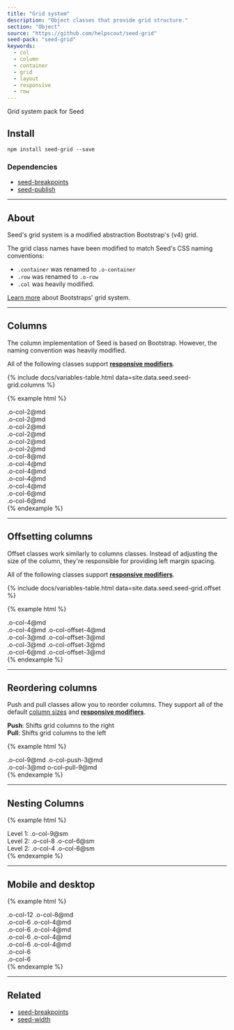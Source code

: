 ```yaml
---
title: "Grid system"
description: "Object classes that provide grid structure."
section: "Object"
source: "https://github.com/helpscout/seed-grid"
seed-pack: "seed-grid"
keywords:
  - col
  - column
  - container
  - grid
  - layout
  - responsive
  - row
---
```


Grid system pack for Seed


## Install

```
npm install seed-grid --save
```



### Dependencies

* [seed-breakpoints](/seed/packs/seed-breakpoints)
* [seed-publish](/seed/packs/seed-publish)



---


## About

Seed's grid system is a modified abstraction Bootstrap's (v4) grid.

The grid class names have been modified to match Seed's CSS naming conventions:

* ``.container`` was renamed to ``.o-container``
* ``.row`` was renamed to ``.o-row``
* ``.col`` was heavily modified.

<a href="http://v4-alpha.getbootstrap.com/layout/grid/" target="_blank">Learn more</a> about Bootstraps' grid system.


---


## Columns

The column implementation of Seed is based on Bootstrap. However, the naming convention was heavily modified.

All of the following classes support **[responsive modifiers](/seed/packs/seed-breakpoints/#responsive-modifiers)**.

{% include docs/variables-table.html data=site.data.seed.seed-grid.columns %}


{% example html %}
<div class="o-container">
  <div class="o-row">
    <div class="o-col-2@md">.o-col-2@md</div>
    <div class="o-col-2@md">.o-col-2@md</div>
    <div class="o-col-2@md">.o-col-2@md</div>
    <div class="o-col-2@md">.o-col-2@md</div>
    <div class="o-col-2@md">.o-col-2@md</div>
    <div class="o-col-2@md">.o-col-2@md</div>
  </div>
  <div class="o-row">
    <div class="o-col-8@md">.o-col-8@md</div>
    <div class="o-col-4@md">.o-col-4@md</div>
  </div>
  <div class="o-row">
    <div class="o-col-4@md">.o-col-4@md</div>
    <div class="o-col-4@md">.o-col-4@md</div>
    <div class="o-col-4@md">.o-col-4@md</div>
  </div>
  <div class="o-row">
    <div class="o-col-6@md">.o-col-6@md</div>
    <div class="o-col-6@md">.o-col-6@md</div>
  </div>
</div>
{% endexample %}


---


## Offsetting columns

Offset classes work similarly to columns classes. Instead of adjusting the size of the column, they're responsible for providing left margin spacing.

All of the following classes support **[responsive modifiers](/seed/packs/seed-breakpoints/#responsive-modifiers)**.

{% include docs/variables-table.html data=site.data.seed.seed-grid.offset %}

{% example html %}
<div class="o-row">
  <div class="o-col-4@md">.o-col-4@md</div>
  <div class="o-col-4@md o-col-offset-4@md">.o-col-4@md .o-col-offset-4@md</div>
</div>
<div class="o-row">
  <div class="o-col-3@md o-col-offset-3@md">.o-col-3@md .o-col-offset-3@md</div>
  <div class="o-col-3@md o-col-offset-3@md">.o-col-3@md .o-col-offset-3@md</div>
</div>
<div class="o-row">
  <div class="o-col-6@md o-col-offset-3@md">.o-col-6@md .o-col-offset-3@md</div>
</div>
{% endexample %}


---


## Reordering columns

Push and pull classes allow you to reorder columns. They support all of the default [column sizes](/#columns) and **[responsive modifiers](/seed/packs/seed-breakpoints/#responsive-modifiers)**.

**Push**: Shifts grid columns to the right<br>
**Pull**: Shifts grid columns to the left

{% example html %}
<div class="o-row">
  <div class="o-col-9@md o-col-push-3@md">.o-col-9@md .o-col-push-3@md</div>
  <div class="o-col-3@md o-col-pull-9@md">.o-col-3@md o-col-pull-9@md</div>
</div>
{% endexample %}


---


## Nesting Columns

{% example html %}
<div class="o-row">
  <div class="o-col-9@sm">
    Level 1: .o-col-9@sm
    <div class="o-row">
      <div class="o-col-8 o-col-6@sm">
        Level 2: .o-col-8 .o-col-6@sm
      </div>
      <div class="o-col-4 o-col-6@sm">
        Level 2: .o-col-4 .o-col-6@sm
      </div>
    </div>
  </div>
</div>
{% endexample %}


---


## Mobile and desktop

{% example html %}
<!-- Stack the columns on mobile by making one full-width and the other half-width -->
<div class="o-row">
  <div class="o-col-12 o-col-8@md">.o-col-12 .o-col-8@md</div>
  <div class="o-col-6 o-col-4@md">.o-col-6 .o-col-4@md</div>
</div>
<!-- Columns start at 50% wide on mobile and bump up to 33.3% wide on desktop -->
<div class="o-row">
  <div class="o-col-6 o-col-4@md">.o-col-6 .o-col-4@md</div>
  <div class="o-col-6 o-col-4@md">.o-col-6 .o-col-4@md</div>
  <div class="o-col-6 o-col-4@md">.o-col-6 .o-col-4@md</div>
</div>
<!-- Columns are always 50% wide, on mobile and desktop -->
<div class="o-row">
  <div class="o-col-6">.o-col-6</div>
  <div class="o-col-6">.o-col-6</div>
</div>
{% endexample %}


---


## Related

* [seed-breakpoints](/seed/packs/seed-breakpoints)
* [seed-width](/seed/packs/seed-width)
